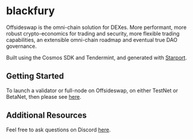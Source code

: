 # blackfury

Offsideswap is the omni-chain solution for DEXes. More performant, more robust crypto-economics for trading and security, more flexible trading capabilities, an extensible omni-chain roadmap and eventual true DAO governance.

Built using the Cosmos SDK and Tendermint, and generated with [Starport](https://github.com/tendermint/starport).

## Getting Started

To launch a validator or full-node on Offsideswap, on either TestNet or BetaNet, then please see [here](https://github.com/Offsideswap/offsideswap-validators).

## Additional Resources

Feel free to ask questions on Discord [here](https://discord.gg/vdNRZBttC8).


